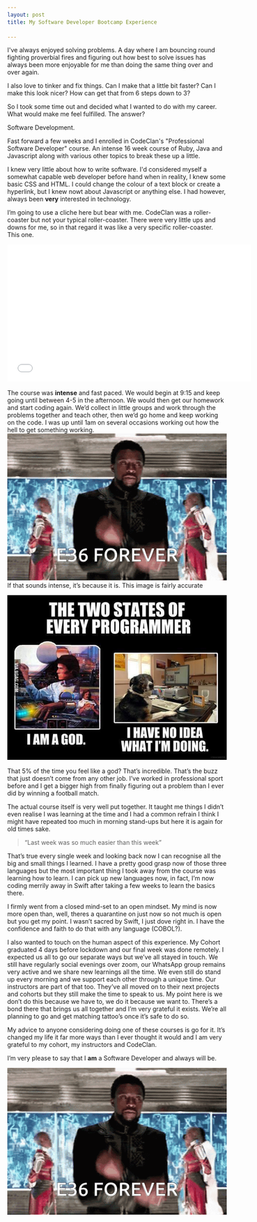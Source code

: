 ```yaml
---
layout: post
title: My Software Developer Bootcamp Experience

---
```

I've always enjoyed solving problems. A day where I am bouncing round fighting proverbial fires and figuring out how best to solve issues has always been more enjoyable for me than doing the same thing over and over again.

I also love to tinker and fix things. Can I make that a little bit faster? Can I make this look nicer? How can get that from 6 steps down to 3?

So I took some time out and decided what I wanted to do with my career. What would make me feel fulfilled. The answer?

Software Development.

Fast forward a few weeks and I enrolled in CodeClan's "Professional Software Developer" course. An intense 16 week course of Ruby, Java and Javascript along with various other topics to break these up a little.

I knew very little about how to write software. I'd considered myself a somewhat capable web developer before hand when in reality, I knew some basic CSS and HTML. I could change the colour of a text block or create a hyperlink, but I knew nowt about Javascript or anything else. I had however, always been **very** interested in technology.

I’m going to use a cliche here but bear with me. CodeClan was a roller-coaster but not your typical roller-coaster. There were very little ups and downs for me, so in that regard it was like a very specific roller-coaster. This one.

<iframe width="560" height="315" src="[https://www.youtube.com/embed/VzvqtT4hga0](https://www.youtube.com/embed/VzvqtT4hga0 "https://www.youtube.com/embed/VzvqtT4hga0")" frameborder="0" allow="accelerometer; autoplay; encrypted-media; gyroscope; picture-in-picture" allowfullscreen></iframe>

The course was **intense** and fast paced. We would begin at 9:15 and keep going until between 4-5 in the afternoon. We would then get our homework and start coding again. We’d collect in little groups and work through the problems together and teach other, then we’d go home and keep working on the code. I was up until 1am on several occasions working out how the hell to get something working.![](/uploads/tenor.gif)  
If that sounds intense, it’s because it is. This image is fairly accurate

  
![](/uploads/B0oaa0nIgAEKxuQ.jpg)

That 5% of the time you feel like a god? That’s incredible. That’s the buzz that just doesn’t come from any other job. I’ve worked in professional sport before and I get a bigger high from finally figuring out a problem than I ever did by winning a football match.

The actual course itself is very well put together. It taught me things I didn’t even realise I was learning at the time and I had a common refrain I think I might have repeated too much in morning stand-ups but here it is again for old times sake.

> “Last week was so much easier than this week”

That’s true every single week and looking back now I can recognise all the big and small things I learned. I have a pretty good grasp now of those three languages but the most important thing I took away from the course was learning how to learn. I can pick up new languages now, in fact, I’m now coding merrily away in Swift after taking a few weeks to learn the basics there.

I firmly went from a closed mind-set to an open mindset. My mind is now more open than, well, theres a quarantine on just now so not much is open but you get my point. I wasn’t sacred by Swift, I just dove right in. I have the confidence and faith to do that with any language (COBOL?).

I also wanted to touch on the human aspect of this experience. My Cohort graduated 4 days before lockdown and our final week was done remotely. I expected us all to go our separate ways but we’ve all stayed in touch. We still have regularly social evenings over zoom, our WhatsApp group remains very active and we share new learnings all the time. We even still do stand up every morning and we support each other through a unique time. Our instructors are part of that too. They’ve all moved on to their next projects and cohorts but they still make the time to speak to us. My point here is we don’t do this because we have to, we do it because we want to. There’s a bond there that brings us all together and I’m very grateful it exists. We’re all planning to go and get matching tattoo’s once it’s safe to do so.

My advice to anyone considering doing one of these courses is go for it. It’s changed my life it far more ways than I ever thought it would and I am very grateful to my cohort, my instructors and CodeClan.

I’m very please to say that I **am** a Software Developer and always will be.

![](/uploads/tenor.gif)